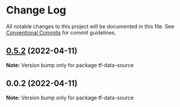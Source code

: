 # Change Log

All notable changes to this project will be documented in this file.
See [Conventional Commits](https://conventionalcommits.org) for commit guidelines.

## [0.5.2](https://github.com/iac-factory/terraform-generator/compare/tf-data-source@0.5.1...tf-data-source@0.5.2) (2022-04-11)

**Note:** Version bump only for package tf-data-source





## 0.0.2 (2022-04-11)

**Note:** Version bump only for package tf-data-source
